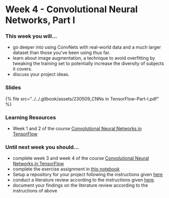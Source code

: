 # Week 4 - Convolutional Neural Networks, Part I

### This week you will...

* go deeper into using ConvNets with real-world data and a much larger dataset than those you've been using thus far.
* learn about image augmentation, a technique to avoid overfitting by tweaking the training set to potentially increase the diversity of subjects it covers.
* discuss your project ideas.

### Slides

{% file src="../../.gitbook/assets/230509_CNNs in TensorFlow-Part-I.pdf" %}

### Learning Resources

* Week 1 and 2 of the course [Convolutional Neural Networks in TensorFlow](https://www.coursera.org/learn/convolutional-neural-networks-tensorflow)

### Until next week you should...

* complete week 3 and week 4 of the course [Convolutional Neural Networks in TensorFlow](https://www.coursera.org/learn/convolutional-neural-networks-tensorflow)
* complete the exercise assignment in [this notebook](https://colab.research.google.com/github/opencampus-sh/course-material/blob/main/machine-learning-with-tensorflow/week-04/Week4\_Notebook\_Rock\_Paper\_Scissors.ipynb)
* Setup a repository for your project following the instructions given [here](https://opencampus.gitbook.io/opencampus-machine-learning-program/projects/requirements)
* conduct a literature review according to the instructions given [here](https://github.com/opencampus-sh/ml-project-template/blob/main/0\_LiteratureReview/INSTRUCTIONS.md).
* document your findings on the literature review according to the instructions of above

